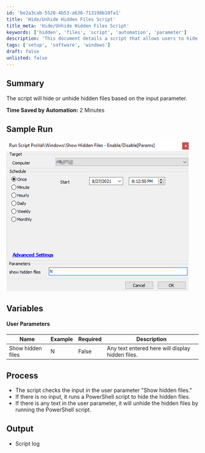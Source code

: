 ```yaml
---
id: 'be2a3cab-5528-4b53-a636-713198b10fa1'
title: 'Hide/Unhide Hidden Files Script'
title_meta: 'Hide/Unhide Hidden Files Script'
keywords: ['hidden', 'files', 'script', 'automation', 'parameter']
description: 'This document details a script that allows users to hide or unhide hidden files based on a specified input parameter. The script improves efficiency by automating the process of file visibility management, saving users valuable time.'
tags: ['setup', 'software', 'windows']
draft: false
unlisted: false
---
```


## Summary

The script will hide or unhide hidden files based on the input parameter.

**Time Saved by Automation:** 2 Minutes

## Sample Run

![Sample Run](../../../static/img/Show-Hidden-Files---EnableDisable/image_1.png)

## Variables

#### User Parameters

| Name                  | Example | Required | Description                                          |
|-----------------------|---------|----------|------------------------------------------------------|
| Show hidden files     | N       | False    | Any text entered here will display hidden files.     |

## Process

- The script checks the input in the user parameter "Show hidden files."
- If there is no input, it runs a PowerShell script to hide the hidden files.
- If there is any text in the user parameter, it will unhide the hidden files by running the PowerShell script.

## Output

- Script log

